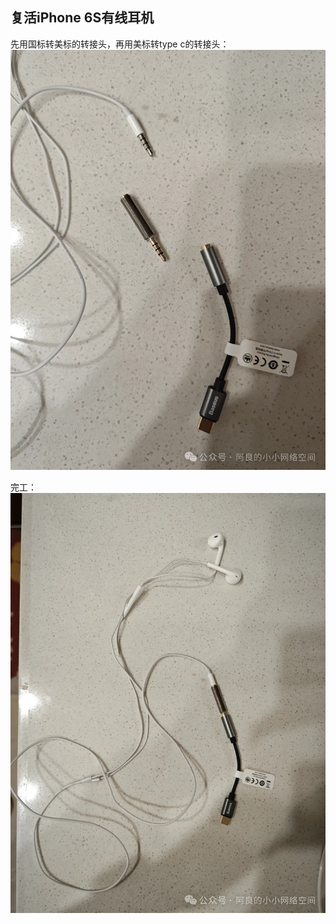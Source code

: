 ## 复活iPhone 6S有线耳机
先用国标转美标的转接头，再用美标转type c的转接头：\
![转换](../images/2-维修电子设备/03-复活iPhone%206S有线耳机/转换.webp)

完工：\
![完工](../images/2-维修电子设备/03-复活iPhone%206S有线耳机/完工.webp)